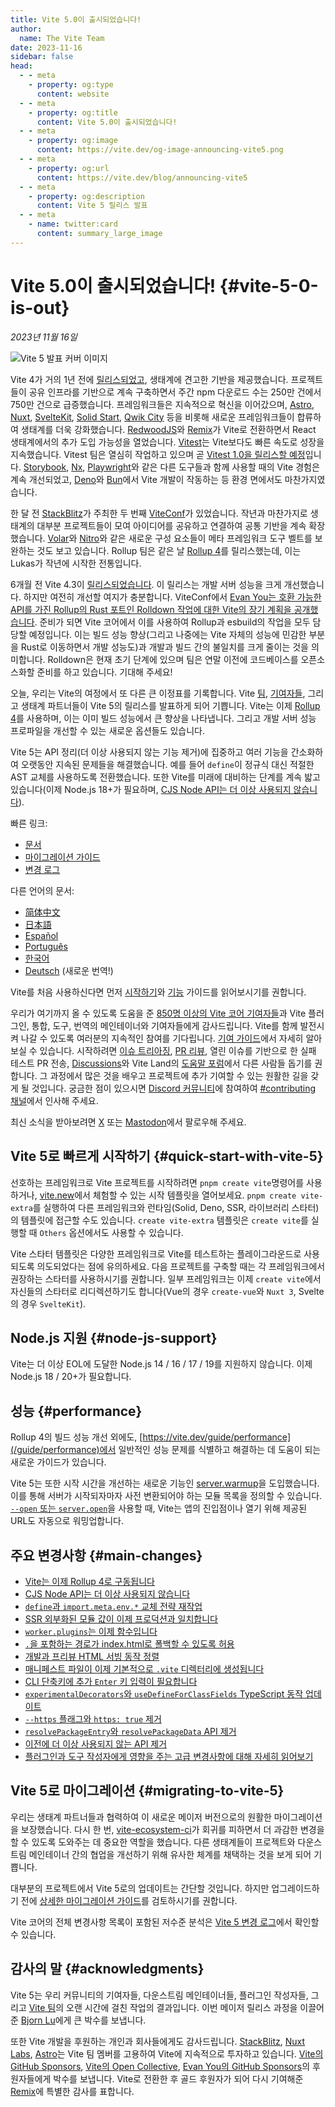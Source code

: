 ```yaml
---
title: Vite 5.0이 출시되었습니다!
author:
  name: The Vite Team
date: 2023-11-16
sidebar: false
head:
  - - meta
    - property: og:type
      content: website
  - - meta
    - property: og:title
      content: Vite 5.0이 출시되었습니다!
  - - meta
    - property: og:image
      content: https://vite.dev/og-image-announcing-vite5.png
  - - meta
    - property: og:url
      content: https://vite.dev/blog/announcing-vite5
  - - meta
    - property: og:description
      content: Vite 5 릴리스 발표
  - - meta
    - name: twitter:card
      content: summary_large_image
---
```


# Vite 5.0이 출시되었습니다! {#vite-5-0-is-out}

_2023년 11월 16일_

![Vite 5 발표 커버 이미지](/og-image-announcing-vite5.png)

Vite 4가 거의 1년 전에 [릴리스되었고](./announcing-vite4.md), 생태계에 견고한 기반을 제공했습니다. 프로젝트들이 공유 인프라를 기반으로 계속 구축하면서 주간 npm 다운로드 수는 250만 건에서 750만 건으로 급증했습니다. 프레임워크들은 지속적으로 혁신을 이어갔으며, [Astro](https://astro.build/), [Nuxt](https://nuxt.com/), [SvelteKit](https://kit.svelte.dev/), [Solid Start](https://www.solidjs.com/blog/introducing-solidstart), [Qwik City](https://qwik.builder.io/qwikcity/overview/) 등을 비롯해 새로운 프레임워크들이 합류하여 생태계를 더욱 강화했습니다. [RedwoodJS](https://redwoodjs.com/)와 [Remix](https://remix.run/)가 Vite로 전환하면서 React 생태계에서의 추가 도입 가능성을 열었습니다. [Vitest](https://vitest.dev)는 Vite보다도 빠른 속도로 성장을 지속했습니다. Vitest 팀은 열심히 작업하고 있으며 곧 [Vitest 1.0을 릴리스할 예정](https://github.com/vitest-dev/vitest/issues/3596)입니다. [Storybook](https://storybook.js.org), [Nx](https://nx.dev), [Playwright](https://playwright.dev)와 같은 다른 도구들과 함께 사용할 때의 Vite 경험은 계속 개선되었고, [Deno](https://deno.com)와 [Bun](https://bun.sh)에서 Vite 개발이 작동하는 등 환경 면에서도 마찬가지였습니다.

한 달 전 [StackBlitz](https://stackblitz.com)가 주최한 두 번째 [ViteConf](https://viteconf.org/23/replay)가 있었습니다. 작년과 마찬가지로 생태계의 대부분 프로젝트들이 모여 아이디어를 공유하고 연결하여 공통 기반을 계속 확장했습니다. [Volar](https://volarjs.dev/)와 [Nitro](https://nitro.unjs.io/)와 같은 새로운 구성 요소들이 메타 프레임워크 도구 벨트를 보완하는 것도 보고 있습니다. Rollup 팀은 같은 날 [Rollup 4](https://rollupjs.org)를 릴리스했는데, 이는 Lukas가 작년에 시작한 전통입니다.

6개월 전 Vite 4.3이 [릴리스되었습니다](./announcing-vite4.md). 이 릴리스는 개발 서버 성능을 크게 개선했습니다. 하지만 여전히 개선할 여지가 충분합니다. ViteConf에서 [Evan You는 호환 가능한 API를 가진 Rollup의 Rust 포트인 Rolldown 작업에 대한 Vite의 장기 계획을 공개했습니다](https://www.youtube.com/watch?v=hrdwQHoAp0M). 준비가 되면 Vite 코어에서 이를 사용하여 Rollup과 esbuild의 작업을 모두 담당할 예정입니다. 이는 빌드 성능 향상(그리고 나중에는 Vite 자체의 성능에 민감한 부분을 Rust로 이동하면서 개발 성능도)과 개발과 빌드 간의 불일치를 크게 줄이는 것을 의미합니다. Rolldown은 현재 초기 단계에 있으며 팀은 연말 이전에 코드베이스를 오픈소스화할 준비를 하고 있습니다. 기대해 주세요!

오늘, 우리는 Vite의 여정에서 또 다른 큰 이정표를 기록합니다. Vite [팀](/team), [기여자들](https://github.com/vitejs/vite/graphs/contributors), 그리고 생태계 파트너들이 Vite 5의 릴리스를 발표하게 되어 기쁩니다. Vite는 이제 [Rollup 4](https://github.com/vitejs/vite/pull/14508)를 사용하며, 이는 이미 빌드 성능에서 큰 향상을 나타냅니다. 그리고 개발 서버 성능 프로파일을 개선할 수 있는 새로운 옵션들도 있습니다.

Vite 5는 API 정리(더 이상 사용되지 않는 기능 제거)에 집중하고 여러 기능을 간소화하여 오랫동안 지속된 문제들을 해결했습니다. 예를 들어 `define`이 정규식 대신 적절한 AST 교체를 사용하도록 전환했습니다. 또한 Vite를 미래에 대비하는 단계를 계속 밟고 있습니다(이제 Node.js 18+가 필요하며, [CJS Node API는 더 이상 사용되지 않습니다](/guide/migration#deprecate-cjs-node-api)).

빠른 링크:

- [문서](/)
- [마이그레이션 가이드](/guide/migration)
- [변경 로그](https://github.com/vitejs/vite/blob/main/packages/vite/CHANGELOG.md#500-2023-11-16)

다른 언어의 문서:

- [简体中文](https://cn.vite.dev/)
- [日本語](https://ja.vite.dev/)
- [Español](https://es.vite.dev/)
- [Português](https://pt.vite.dev/)
- [한국어](https://ko.vite.dev/)
- [Deutsch](https://de.vite.dev/) (새로운 번역!)

Vite를 처음 사용하신다면 먼저 [시작하기](/guide/)와 [기능](/guide/features) 가이드를 읽어보시기를 권합니다.

우리가 여기까지 올 수 있도록 도움을 준 [850명 이상의 Vite 코어 기여자들](https://github.com/vitejs/vite/graphs/contributors)과 Vite 플러그인, 통합, 도구, 번역의 메인테이너와 기여자들에게 감사드립니다. Vite를 함께 발전시켜 나갈 수 있도록 여러분의 지속적인 참여를 기다립니다. [기여 가이드](https://github.com/vitejs/vite/blob/main/CONTRIBUTING.md)에서 자세히 알아보실 수 있습니다. 시작하려면 [이슈 트리아징](https://github.com/vitejs/vite/issues), [PR 리뷰](https://github.com/vitejs/vite/pulls), 열린 이슈를 기반으로 한 실패 테스트 PR 전송, [Discussions](https://github.com/vitejs/vite/discussions)와 Vite Land의 [도움말 포럼](https://discord.com/channels/804011606160703521/1019670660856942652)에서 다른 사람들 돕기를 권합니다. 그 과정에서 많은 것을 배우고 프로젝트에 추가 기여할 수 있는 원활한 길을 갖게 될 것입니다. 궁금한 점이 있으시면 [Discord 커뮤니티](http://chat.vite.dev/)에 참여하여 [#contributing 채널](https://discord.com/channels/804011606160703521/804439875226173480)에서 인사해 주세요.

최신 소식을 받아보려면 [X](https://twitter.com/vite_js) 또는 [Mastodon](https://webtoo.ls/@vite)에서 팔로우해 주세요.

## Vite 5로 빠르게 시작하기 {#quick-start-with-vite-5}

선호하는 프레임워크로 Vite 프로젝트를 시작하려면 `pnpm create vite`명령어를 사용하거나, [vite.new](https://vite.new)에서  체험할 수 있는 시작 템플릿을 열어보세요. `pnpm create vite-extra`를 실행하여 다른 프레임워크와 런타임(Solid, Deno, SSR, 라이브러리 스타터)의 템플릿에 접근할 수도 있습니다. `create vite-extra` 템플릿은 `create vite`를 실행할 때 `Others` 옵션에서도 사용할 수 있습니다.

Vite 스타터 템플릿은 다양한 프레임워크로 Vite를 테스트하는 플레이그라운드로 사용되도록 의도되었다는 점에 유의하세요. 다음 프로젝트를 구축할 때는 각 프레임워크에서 권장하는 스타터를 사용하시기를 권합니다. 일부 프레임워크는 이제 `create vite`에서 자신들의 스타터로 리디렉션하기도 합니다(Vue의 경우 `create-vue`와 `Nuxt 3`, Svelte의 경우 `SvelteKit`).

## Node.js 지원 {#node-js-support}

Vite는 더 이상 EOL에 도달한 Node.js 14 / 16 / 17 / 19를 지원하지 않습니다. 이제 Node.js 18 / 20+가 필요합니다.

## 성능 {#performance}

Rollup 4의 빌드 성능 개선 외에도, [https://vite.dev/guide/performance](/guide/performance)에서 일반적인 성능 문제를 식별하고 해결하는 데 도움이 되는 새로운 가이드가 있습니다.

Vite 5는 또한 시작 시간을 개선하는 새로운 기능인 [server.warmup](/guide/performance.html#warm-up-frequently-used-files)을 도입했습니다. 이를 통해 서버가 시작되자마자 사전 변환되어야 하는 모듈 목록을 정의할 수 있습니다. [`--open` 또는 `server.open`](/config/server-options.html#server-open)을 사용할 때, Vite는 앱의 진입점이나 열기 위해 제공된 URL도 자동으로 워밍업합니다.

## 주요 변경사항 {#main-changes}

- [Vite는 이제 Rollup 4로 구동됩니다](/guide/migration#rollup-4)
- [CJS Node API는 더 이상 사용되지 않습니다](/guide/migration#deprecate-cjs-node-api)
- [`define`과 `import.meta.env.*` 교체 전략 재작업](/guide/migration#rework-define-and-import-meta-env-replacement-strategy)
- [SSR 외부화된 모듈 값이 이제 프로덕션과 일치합니다](/guide/migration#ssr-externalized-modules-value-now-matches-production)
- [`worker.plugins`는 이제 함수입니다](/guide/migration#worker-plugins-is-now-a-function)
- [`.`을 포함하는 경로가 index.html로 폴백할 수 있도록 허용](/guide/migration#allow-path-containing-to-fallback-to-index-html)
- [개발과 프리뷰 HTML 서빙 동작 정렬](/guide/migration#align-dev-and-preview-html-serving-behaviour)
- [매니페스트 파일이 이제 기본적으로 `.vite` 디렉터리에 생성됩니다](/guide/migration#manifest-files-are-now-generated-in-vite-directory-by-default)
- [CLI 단축키에 추가 `Enter` 키 입력이 필요합니다](/guide/migration#cli-shortcuts-require-an-additional-enter-press)
- [`experimentalDecorators`와 `useDefineForClassFields` TypeScript 동작 업데이트](/guide/migration#update-experimentaldecorators-and-usedefineforclassfields-typescript-behaviour)
- [`--https` 플래그와 `https: true` 제거](/guide/migration#remove-https-flag-and-https-true)
- [`resolvePackageEntry`와 `resolvePackageData` API 제거](/guide/migration#remove-resolvepackageentry-and-resolvepackagedata-apis)
- [이전에 더 이상 사용되지 않는 API 제거](/guide/migration#removed-deprecated-apis)
- [플러그인과 도구 작성자에게 영향을 주는 고급 변경사항에 대해 자세히 읽어보기](/guide/migration#advanced)

## Vite 5로 마이그레이션 {#migrating-to-vite-5}

우리는 생태계 파트너들과 협력하여 이 새로운 메이저 버전으로의 원활한 마이그레이션을 보장했습니다. 다시 한 번, [vite-ecosystem-ci](https://www.youtube.com/watch?v=7L4I4lDzO48)가 회귀를 피하면서 더 과감한 변경을 할 수 있도록 도와주는 데 중요한 역할을 했습니다. 다른 생태계들이 프로젝트와 다운스트림 메인테이너 간의 협업을 개선하기 위해 유사한 체계를 채택하는 것을 보게 되어 기쁩니다.

대부분의 프로젝트에서 Vite 5로의 업데이트는 간단할 것입니다. 하지만 업그레이드하기 전에 [상세한 마이그레이션 가이드](/guide/migration)를 검토하시기를 권합니다.

Vite 코어의 전체 변경사항 목록이 포함된 저수준 분석은 [Vite 5 변경 로그](https://github.com/vitejs/vite/blob/main/packages/vite/CHANGELOG.md#500-2023-11-16)에서 확인할 수 있습니다.

## 감사의 말 {#acknowledgments}

Vite 5는 우리 커뮤니티의 기여자들, 다운스트림 메인테이너들, 플러그인 작성자들, 그리고 [Vite 팀](/team)의 오랜 시간에 걸친 작업의 결과입니다. 이번 메이저 릴리스 과정을 이끌어준 [Bjorn Lu](https://twitter.com/bluwyoo)에게 큰 박수를 보냅니다.

또한 Vite 개발을 후원하는 개인과 회사들에게도 감사드립니다. [StackBlitz](https://stackblitz.com/), [Nuxt Labs](https://nuxtlabs.com/), [Astro](https://astro.build)는 Vite 팀 멤버를 고용하여 Vite에 지속적으로 투자하고 있습니다. [Vite의 GitHub Sponsors](https://github.com/sponsors/vitejs), [Vite의 Open Collective](https://opencollective.com/vite), [Evan You의 GitHub Sponsors](https://github.com/sponsors/yyx990803)의 후원자들에게 박수를 보냅니다. Vite로 전환한 후 골드 후원자가 되어 다시 기여해준 [Remix](https://remix.run/)에 특별한 감사를 표합니다.